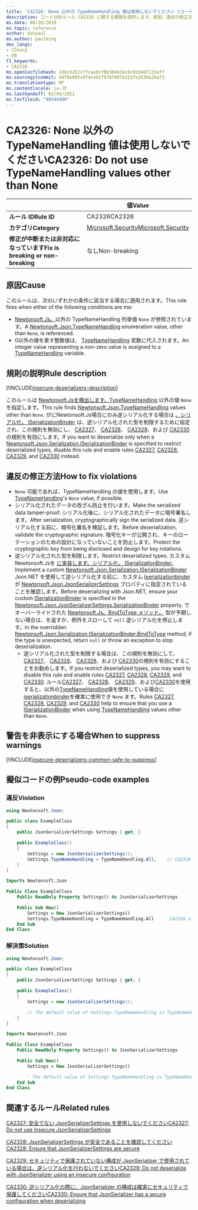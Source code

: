 ```yaml
---
title: 'CA2326: None 以外の TypeNameHandling 値は使用しないでください (コード分析)'
description: コード分析ルール CA2326 に関する情報を提供します。原因、違反の修正方法、非表示にするタイミングなどが含まれます。
ms.date: 08/20/2019
ms.topic: reference
author: dotpaul
ms.author: paulming
dev_langs:
- CSharp
- VB
f1_keywords:
- CA2326
ms.openlocfilehash: 1dbc62b2cffcae0cf0b30e61bc0c91b46f132eff
ms.sourcegitcommit: 4df8e005c074ceb1f978f007b222fe253be2baf3
ms.translationtype: MT
ms.contentlocale: ja-JP
ms.lasthandoff: 02/04/2021
ms.locfileid: "99544490"
---
```

# <a name="ca2326-do-not-use-typenamehandling-values-other-than-none"></a><span data-ttu-id="b7434-103">CA2326: None 以外の TypeNameHandling 値は使用しないでください</span><span class="sxs-lookup"><span data-stu-id="b7434-103">CA2326: Do not use TypeNameHandling values other than None</span></span>

| | <span data-ttu-id="b7434-104">値</span><span class="sxs-lookup"><span data-stu-id="b7434-104">Value</span></span> |
|-|-|
| <span data-ttu-id="b7434-105">**ルール ID**</span><span class="sxs-lookup"><span data-stu-id="b7434-105">**Rule ID**</span></span> |<span data-ttu-id="b7434-106">CA2326</span><span class="sxs-lookup"><span data-stu-id="b7434-106">CA2326</span></span>|
| <span data-ttu-id="b7434-107">**カテゴリ**</span><span class="sxs-lookup"><span data-stu-id="b7434-107">**Category**</span></span> |[<span data-ttu-id="b7434-108">Microsoft.Security</span><span class="sxs-lookup"><span data-stu-id="b7434-108">Microsoft.Security</span></span>](security-warnings.md)|
| <span data-ttu-id="b7434-109">**修正が中断または非対応になっています**</span><span class="sxs-lookup"><span data-stu-id="b7434-109">**Fix is breaking or non-breaking**</span></span> |<span data-ttu-id="b7434-110">なし</span><span class="sxs-lookup"><span data-stu-id="b7434-110">Non-breaking</span></span>|

## <a name="cause"></a><span data-ttu-id="b7434-111">原因</span><span class="sxs-lookup"><span data-stu-id="b7434-111">Cause</span></span>

<span data-ttu-id="b7434-112">このルールは、次のいずれかの条件に該当する場合に適用されます。</span><span class="sxs-lookup"><span data-stu-id="b7434-112">This rule fires when either of the following conditions are me:</span></span>

- <span data-ttu-id="b7434-113">[Newtonsoft.Js。](https://www.newtonsoft.com/json/help/html/T_Newtonsoft_Json_TypeNameHandling.htm)以外の TypeNameHandling 列挙値 `None` が参照されています。</span><span class="sxs-lookup"><span data-stu-id="b7434-113">A [Newtonsoft.Json.TypeNameHandling](https://www.newtonsoft.com/json/help/html/T_Newtonsoft_Json_TypeNameHandling.htm) enumeration value, other than `None`, is referenced.</span></span>
- <span data-ttu-id="b7434-114">0以外の値を表す整数値は、 [TypeNameHandling](https://www.newtonsoft.com/json/help/html/T_Newtonsoft_Json_TypeNameHandling.htm) 変数に代入されます。</span><span class="sxs-lookup"><span data-stu-id="b7434-114">An integer value representing a non-zero value is assigned to a [TypeNameHandling](https://www.newtonsoft.com/json/help/html/T_Newtonsoft_Json_TypeNameHandling.htm) variable.</span></span>

## <a name="rule-description"></a><span data-ttu-id="b7434-115">規則の説明</span><span class="sxs-lookup"><span data-stu-id="b7434-115">Rule description</span></span>

[!INCLUDE[insecure-deserializers-description](~/includes/code-analysis/insecure-deserializers-description.md)]

<span data-ttu-id="b7434-116">このルールは [Newtonsoft.Jsを検出します。TypeNameHandling](https://www.newtonsoft.com/json/help/html/T_Newtonsoft_Json_TypeNameHandling.htm) 以外の値 `None` を指定します。</span><span class="sxs-lookup"><span data-stu-id="b7434-116">This rule finds [Newtonsoft.Json.TypeNameHandling](https://www.newtonsoft.com/json/help/html/T_Newtonsoft_Json_TypeNameHandling.htm) values other than `None`.</span></span> <span data-ttu-id="b7434-117">がにNewtonsoft.Js場合にのみ逆シリアル化する場合は [ 。シリアル化。 ISerializationBinder](https://www.newtonsoft.com/json/help/html/T_Newtonsoft_Json_Serialization_ISerializationBinder.htm) は、逆シリアル化された型を制限するために指定され、この規則を無効にし、 [CA2327](ca2327.md)、 [CA2328](ca2328.md)、 [CA2329](ca2329.md)、および [CA2330](ca2330.md) の規則を有効にします。</span><span class="sxs-lookup"><span data-stu-id="b7434-117">If you want to deserialize only when a [Newtonsoft.Json.Serialization.ISerializationBinder](https://www.newtonsoft.com/json/help/html/T_Newtonsoft_Json_Serialization_ISerializationBinder.htm) is specified to restrict deserialized types, disable this rule and enable rules [CA2327](ca2327.md), [CA2328](ca2328.md), [CA2329](ca2329.md), and [CA2330](ca2330.md) instead.</span></span>

## <a name="how-to-fix-violations"></a><span data-ttu-id="b7434-118">違反の修正方法</span><span class="sxs-lookup"><span data-stu-id="b7434-118">How to fix violations</span></span>

- <span data-ttu-id="b7434-119">[](https://www.newtonsoft.com/json/help/html/T_Newtonsoft_Json_TypeNameHandling.htm) `None` 可能であれば、TypeNameHandling の値を使用します。</span><span class="sxs-lookup"><span data-stu-id="b7434-119">Use [TypeNameHandling](https://www.newtonsoft.com/json/help/html/T_Newtonsoft_Json_TypeNameHandling.htm)'s `None` value, if possible.</span></span>
- <span data-ttu-id="b7434-120">シリアル化されたデータの改ざん防止を行います。</span><span class="sxs-lookup"><span data-stu-id="b7434-120">Make the serialized data tamper-proof.</span></span> <span data-ttu-id="b7434-121">シリアル化後に、シリアル化されたデータに暗号署名します。</span><span class="sxs-lookup"><span data-stu-id="b7434-121">After serialization, cryptographically sign the serialized data.</span></span> <span data-ttu-id="b7434-122">逆シリアル化する前に、暗号化署名を検証します。</span><span class="sxs-lookup"><span data-stu-id="b7434-122">Before deserialization, validate the cryptographic signature.</span></span> <span data-ttu-id="b7434-123">暗号化キーが公開され、キーのローテーションのための設計になっていないことを防止します。</span><span class="sxs-lookup"><span data-stu-id="b7434-123">Protect the cryptographic key from being disclosed and design for key rotations.</span></span>
- <span data-ttu-id="b7434-124">逆シリアル化された型を制限します。</span><span class="sxs-lookup"><span data-stu-id="b7434-124">Restrict deserialized types.</span></span> <span data-ttu-id="b7434-125">カスタムNewtonsoft.Jsを [ に実装します。シリアル化。 ISerializationBinder](https://www.newtonsoft.com/json/help/html/T_Newtonsoft_Json_Serialization_ISerializationBinder.htm)。</span><span class="sxs-lookup"><span data-stu-id="b7434-125">Implement a custom [Newtonsoft.Json.Serialization.ISerializationBinder](https://www.newtonsoft.com/json/help/html/T_Newtonsoft_Json_Serialization_ISerializationBinder.htm).</span></span> <span data-ttu-id="b7434-126">Json.NET を使用して逆シリアル化する前に、カスタム [Iserializationbinder](https://www.newtonsoft.com/json/help/html/T_Newtonsoft_Json_Serialization_ISerializationBinder.htm) が [Newtonsoft.Json.JsonSerializerSettings](https://www.newtonsoft.com/json/help/html/P_Newtonsoft_Json_JsonSerializerSettings_SerializationBinder.htm) プロパティに指定されていることを確認します。</span><span class="sxs-lookup"><span data-stu-id="b7434-126">Before deserializing with Json.NET, ensure your custom [ISerializationBinder](https://www.newtonsoft.com/json/help/html/T_Newtonsoft_Json_Serialization_ISerializationBinder.htm) is specified in the [Newtonsoft.Json.JsonSerializerSettings.SerializationBinder](https://www.newtonsoft.com/json/help/html/P_Newtonsoft_Json_JsonSerializerSettings_SerializationBinder.htm) property.</span></span> <span data-ttu-id="b7434-127">でオーバーライドされた [Newtonsoft.Js。BindToType メソッド。](https://www.newtonsoft.com/json/help/html/M_Newtonsoft_Json_Serialization_ISerializationBinder_BindToType.htm) 型が予期しない場合は、を返すか、例外をスローして `null` 逆シリアル化を停止します。</span><span class="sxs-lookup"><span data-stu-id="b7434-127">In the overridden [Newtonsoft.Json.Serialization.ISerializationBinder.BindToType](https://www.newtonsoft.com/json/help/html/M_Newtonsoft_Json_Serialization_ISerializationBinder_BindToType.htm) method, if the type is unexpected, return `null` or throw an exception to stop deserialization.</span></span>
  - <span data-ttu-id="b7434-128">逆シリアル化された型を制限する場合は、この規則を無効にして、 [CA2327](ca2327.md)、 [CA2328](ca2328.md)、 [CA2329](ca2329.md)、および [CA2330](ca2330.md)の規則を有効にすることをお勧めします。</span><span class="sxs-lookup"><span data-stu-id="b7434-128">If you restrict deserialized types, you may want to disable this rule and enable rules [CA2327](ca2327.md), [CA2328](ca2328.md), [CA2329](ca2329.md), and [CA2330](ca2330.md).</span></span> <span data-ttu-id="b7434-129">ルール[CA2327](ca2327.md)、 [CA2328](ca2328.md)、 [CA2329](ca2329.md)、および[CA2330](ca2330.md)を使用すると、以外の[TypeNameHandling](https://www.newtonsoft.com/json/help/html/T_Newtonsoft_Json_TypeNameHandling.htm)値を使用している場合に[iserializationbinder](https://www.newtonsoft.com/json/help/html/T_Newtonsoft_Json_Serialization_ISerializationBinder.htm)を確実に使用でき `None` ます。</span><span class="sxs-lookup"><span data-stu-id="b7434-129">Rules [CA2327](ca2327.md), [CA2328](ca2328.md), [CA2329](ca2329.md), and [CA2330](ca2330.md) help to ensure that you use a [ISerializationBinder](https://www.newtonsoft.com/json/help/html/T_Newtonsoft_Json_Serialization_ISerializationBinder.htm) when using [TypeNameHandling](https://www.newtonsoft.com/json/help/html/T_Newtonsoft_Json_TypeNameHandling.htm) values other than `None`.</span></span>

## <a name="when-to-suppress-warnings"></a><span data-ttu-id="b7434-130">警告を非表示にする場合</span><span class="sxs-lookup"><span data-stu-id="b7434-130">When to suppress warnings</span></span>

[!INCLUDE[insecure-deserializers-common-safe-to-suppress](~/includes/code-analysis/insecure-deserializers-common-safe-to-suppress.md)]

## <a name="pseudo-code-examples"></a><span data-ttu-id="b7434-131">擬似コードの例</span><span class="sxs-lookup"><span data-stu-id="b7434-131">Pseudo-code examples</span></span>

### <a name="violation"></a><span data-ttu-id="b7434-132">違反</span><span class="sxs-lookup"><span data-stu-id="b7434-132">Violation</span></span>

```csharp
using Newtonsoft.Json;

public class ExampleClass
{
    public JsonSerializerSettings Settings { get; }

    public ExampleClass()
    {
        Settings = new JsonSerializerSettings();
        Settings.TypeNameHandling = TypeNameHandling.All;    // CA2326 violation.
    }
}
```

```vb
Imports Newtonsoft.Json

Public Class ExampleClass
    Public ReadOnly Property Settings() As JsonSerializerSettings

    Public Sub New()
        Settings = New JsonSerializerSettings()
        Settings.TypeNameHandling = TypeNameHandling.All    ' CA2326 violation.
    End Sub
End Class
```

### <a name="solution"></a><span data-ttu-id="b7434-133">解決策</span><span class="sxs-lookup"><span data-stu-id="b7434-133">Solution</span></span>

```csharp
using Newtonsoft.Json;

public class ExampleClass
{
    public JsonSerializerSettings Settings { get; }

    public ExampleClass()
    {
        Settings = new JsonSerializerSettings();

        // The default value of Settings.TypeNameHandling is TypeNameHandling.None.
    }
}
```

```vb
Imports Newtonsoft.Json

Public Class ExampleClass
    Public ReadOnly Property Settings() As JsonSerializerSettings

    Public Sub New()
        Settings = New JsonSerializerSettings()

        ' The default value of Settings.TypeNameHandling is TypeNameHandling.None.
    End Sub
End Class
```

## <a name="related-rules"></a><span data-ttu-id="b7434-134">関連するルール</span><span class="sxs-lookup"><span data-stu-id="b7434-134">Related rules</span></span>

[<span data-ttu-id="b7434-135">CA2327: 安全でない JsonSerializerSettings を使用しないでください</span><span class="sxs-lookup"><span data-stu-id="b7434-135">CA2327: Do not use insecure JsonSerializerSettings</span></span>](ca2327.md)

[<span data-ttu-id="b7434-136">CA2328: JsonSerializerSettings が安全であることを確認してください</span><span class="sxs-lookup"><span data-stu-id="b7434-136">CA2328: Ensure that JsonSerializerSettings are secure</span></span>](ca2328.md)

[<span data-ttu-id="b7434-137">CA2329: セキュリティで保護されていない構成が JsonSerializer で使用されている場合は、逆シリアル化を行わないでください</span><span class="sxs-lookup"><span data-stu-id="b7434-137">CA2329: Do not deserialize with JsonSerializer using an insecure configuration</span></span>](ca2329.md)

[<span data-ttu-id="b7434-138">CA2330: 逆シリアル化の際に、JsonSerializer の構成は確実にセキュリティで保護してください</span><span class="sxs-lookup"><span data-stu-id="b7434-138">CA2330: Ensure that JsonSerializer has a secure configuration when deserializing</span></span>](ca2330.md)
